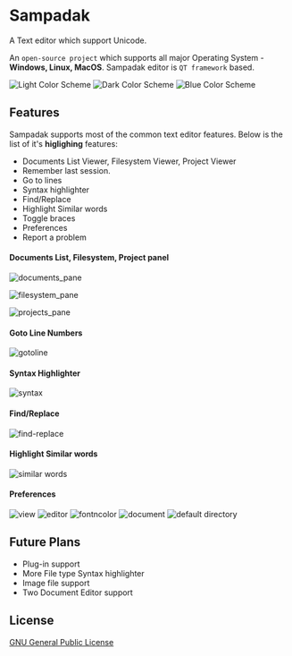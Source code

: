 # Sampadak
A Text editor which support Unicode.

An `open-source project` which supports all major Operating System - **Windows, Linux, MacOS**.
Sampadak editor is `QT framework` based.

![Light Color Scheme](https://user-images.githubusercontent.com/13361448/46593423-7f7eb080-cae9-11e8-8a21-0443bdfa6544.png)
![Dark Color Scheme](https://user-images.githubusercontent.com/13361448/46593429-8b6a7280-cae9-11e8-9b85-3e50135e4ce0.png)
![Blue Color Scheme](https://user-images.githubusercontent.com/13361448/46593433-958c7100-cae9-11e8-855e-23a2ba7fbf97.png)

## Features
Sampadak supports most of the common text editor features. Below is the list of it's **higlighing** features:

- Documents List Viewer, Filesystem Viewer, Project Viewer
- Remember last session.
- Go to lines
- Syntax highlighter
- Find/Replace
- Highlight Similar words
- Toggle braces
- Preferences
- Report a problem

#### Documents List, Filesystem, Project panel
![documents_pane](https://user-images.githubusercontent.com/13361448/46593064-0598f800-cae6-11e8-9e8a-e6718eb45e4f.png)

![filesystem_pane](https://user-images.githubusercontent.com/13361448/46593069-1cd7e580-cae6-11e8-86c5-ede36302f273.png)

![projects_pane](https://user-images.githubusercontent.com/13361448/46593074-35e09680-cae6-11e8-9623-88ab3192226e.png)

#### Goto Line Numbers

![gotoline](https://user-images.githubusercontent.com/13361448/46593088-66283500-cae6-11e8-9121-4168a19a803c.png)

#### Syntax Highlighter

![syntax](https://user-images.githubusercontent.com/13361448/46593095-8526c700-cae6-11e8-8aa6-91f3030a5a84.png)

#### Find/Replace

![find-replace](https://user-images.githubusercontent.com/13361448/46593184-7a206680-cae7-11e8-9388-31ce79fb315a.png)

#### Highlight Similar words

![similar words](https://user-images.githubusercontent.com/13361448/46593205-9d4b1600-cae7-11e8-86a4-66b773a1a6f6.png)

#### Preferences
![view](https://user-images.githubusercontent.com/13361448/46593238-e1d6b180-cae7-11e8-914c-d9fe44adeb2a.png)
![editor](https://user-images.githubusercontent.com/13361448/46593243-f0bd6400-cae7-11e8-89e6-42654672d82c.png)
![fontncolor](https://user-images.githubusercontent.com/13361448/46593247-003cad00-cae8-11e8-96f1-ea1062d14f04.png)
![document](https://user-images.githubusercontent.com/13361448/46593253-0c286f00-cae8-11e8-8647-2a8ba40ae798.png)
![default directory](https://user-images.githubusercontent.com/13361448/46593258-15b1d700-cae8-11e8-99c3-0292ca012719.png)


## Future Plans

- Plug-in support
- More File type Syntax highlighter
- Image file support
- Two Document Editor support

## License
[GNU General Public License](https://opensource.org/licenses/GPL-3.0)
